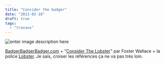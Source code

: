 ```yaml
---
title: "Consider the badger"
date: "2013-02-18"
draft: true
tags:
  - "travaux"
---
```


![enter image description here](/assets/images/tumblr_miepri6uTI1s2ha81o1_r1_400.png)

[BadgerBadgerBadger.com](http://www.badgerbadgerbadger.com/) + “[Consider The Lobster](http://en.wikipedia.org/wiki/Consider_the_Lobster)” par Foster Wallace + la police [Lobster](http://www.dafont.com/fr/lobster.font). Je sais, croiser les références ça ne va pas très loin.
